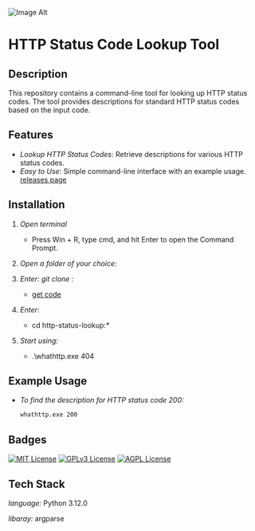 
 ![Image Alt](https://github.com/vinayakak01/http-status-lookup/blob/main/cli-image.jpg?raw=true)
 
# HTTP Status Code Lookup Tool

## Description

This repository contains a command-line tool for looking up HTTP status codes. The tool provides descriptions for standard HTTP status codes based on the input code.

## Features

- *Lookup HTTP Status Codes*: Retrieve descriptions for various HTTP status codes.
- *Easy to Use*: Simple command-line interface with an example usage.
 [releases page](https://github.com/vinayakak01/http-status-lookup)
## Installation

1. *Open terminal*
    - Press Win + R, type cmd, and hit Enter to open the Command Prompt.

2. *Open a folder of your choice:*
  
3. *Enter: git clone :*
   - [get code](https://github.com/vinayakak01/http-status-lookup)
     
4. *Enter:*
   - cd http-status-lookup:*

6. *Start using:*
    - .\whathttp.exe 404
     

## Example Usage

- *To find the description for HTTP status code 200:*
  ```sh
  whathttp.exe 200


## Badges


[![MIT License](https://img.shields.io/badge/License-MIT-green.svg)](https://choosealicense.com/licenses/mit/)
[![GPLv3 License](https://img.shields.io/badge/License-GPL%20v3-yellow.svg)](https://opensource.org/licenses/)
[![AGPL License](https://img.shields.io/badge/license-AGPL-blue.svg)](http://www.gnu.org/licenses/agpl-3.0)

## Tech Stack

*language:*  Python 3.12.0

*libaray:* argparse
